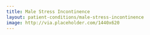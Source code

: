```yaml
---
title: Male Stress Incontinence
layout: patient-conditions/male-stress-incontinence
image: http://via.placeholder.com/1440x620
---
```

